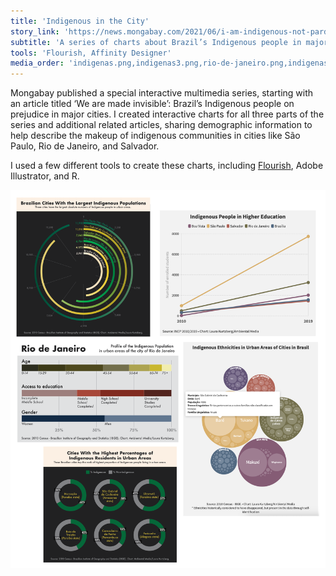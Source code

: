 ```yaml
---
title: 'Indigenous in the City'
story_link: 'https://news.mongabay.com/2021/06/i-am-indigenous-not-pardo-push-for-self-declaration-in-brazils-census/'
subtitle: 'A series of charts about Brazil’s Indigenous people in major cities'
tools: 'Flourish, Affinity Designer'
media_order: 'indigenas.png,indigenas3.png,rio-de-janeiro.png,indigenas1.png,indigenas2.png,indigenas4.png,indigenas5.png,pie-chart-group-3.png'
---
```


Mongabay published a special interactive multimedia series, starting with an article titled ‘We are made invisible’: Brazil’s Indigenous people on prejudice in major cities. I created interactive charts for all three parts of the series and additional related articles, sharing demographic information to help describe the makeup of indigenous communities in cities like São Paulo, Rio de Janeiro, and Salvador.

I used a few different tools to create these charts, including [Flourish](https://flourish.studio/), Adobe Illustrator, and R. 

![grid-of-viz](grid-of-viz.png "grid-of-viz")